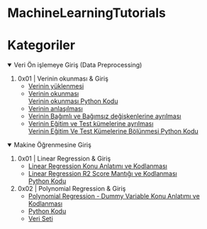 # MachineLearningTutorials
<h1>Kategoriler</h1>
<details open="">
  <summary>Veri Ön işlemeye Giriş (Data Preprocessing) </summary>
<ol>
<li>0x01 | Verinin okunması &amp; Giriş
<ul>
<li><a href="https://drive.google.com/file/d/1fuXWHEldi4xoi3LSZk__qRFU_NDtfvnk/view?usp=sharing" rel="nofollow">Verinin yüklenmesi</a></li>
<li><a href="https://youtu.be/GlPgCXVQ6o0" rel="nofollow">Verinin okunması</a>
  </br>
  <a href="https://github.com/TalhaSoftware/MachineLearningTutorials/blob/Veri-%C3%96n-%C4%B0%C5%9Fleme/upload_data.py" rel="nofollow">Verinin okunması Python Kodu</a>
 </li>
  
<li><a href="https://youtu.be/2zja_UvRxWM" rel="nofollow">Verinin anlaşılması</a></li>
<li><a href="https://youtu.be/S_wZjVCGAzg" rel="nofollow">Verinin Bağımlı ve Bağımsız değişkenlerine ayrılması</a></li>
<li><a href="https://youtu.be/EKp7giVYOLI" rel="nofollow">Verinin Eğitim ve Test kümelerine ayrılması</a>
</br>
  <a href="https://github.com/TalhaSoftware/MachineLearningTutorials/blob/Veri-%C3%96n-%C4%B0%C5%9Fleme/train_test_split.py" rel="nofollow">Verinin Eğitim Ve Test Kümelerine Bölünmesi Python Kodu</a>
  </li>

</ul>
</li>

</ul>
</ol>
</details>

<details open="">
  <summary>Makine Öğrenmesine Giriş </summary>
<ol>
<li>0x01 | Linear Regression &amp; Giriş
<ul>
<li><a href="https://youtu.be/Nz7wb_vxzgM" rel="nofollow">Linear Regression Konu Anlatımı ve Kodlanması</a></li>
<li><a href="https://youtu.be/E3jBHgkBiWk" rel="nofollow">Linear Regression R2 Score Mantığı ve Kodlanması</a>
 </br> 
  <a href="https://github.com/TalhaSoftware/MachineLearningTutorials/blob/Veri-%C3%96n-%C4%B0%C5%9Fleme/r2_score.py" rel="nofollow">Python Kodu</a>
 </li>
  

</ul>
</li>

</ul>



<li>0x02 | Polynomial Regression &amp; Giriş
<ul>
<li><a href="https://youtu.be/2TqzEzYe0iY" rel="nofollow">Polynomial Regression - Dummy Variable Konu Anlatımı ve Kodlanması</a></li>
<li>
 <a href="https://github.com/TalhaSoftware/MachineLearningTutorials/tree/PolynomialRegression/poly.py" rel="nofollow">Python Kodu</a>
 </li>
  <li>
 <a href="https://github.com/TalhaSoftware/MachineLearningTutorials/tree/PolynomialRegression/weight-height.csv" rel="nofollow">Veri Seti</a>
 </li>

</ul>
</li>

</ul>
</ol>


</details>
